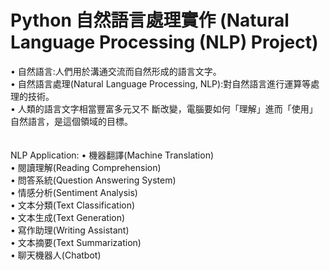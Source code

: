 # Python 自然語言處理實作 (Natural Language Processing (NLP) Project)

• 自然語言:人們用於溝通交流而自然形成的語言文字。<br>
• 自然語言處理(Natural Language Processing, NLP):對自然語言進行運算等處理的技術。<br>
• 人類的語言文字相當豐富多元又不 斷改變，電腦要如何「理解」進而「使用」自然語言，是這個領域的目標。<br>
<br><br>
NLP Application:
• 機器翻譯(Machine Translation)<br>
• 閱讀理解(Reading Comprehension)<br>
• 問答系統(Question Answering System)<br>
• 情感分析(Sentiment Analysis)<br>
• 文本分類(Text Classification)<br>
• 文本生成(Text Generation)<br>
• 寫作助理(Writing Assistant)<br>
• 文本摘要(Text Summarization)<br>
• 聊天機器人(Chatbot)<br>
